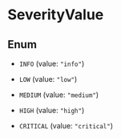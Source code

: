 
# SeverityValue

## Enum


* `INFO` (value: `"info"`)

* `LOW` (value: `"low"`)

* `MEDIUM` (value: `"medium"`)

* `HIGH` (value: `"high"`)

* `CRITICAL` (value: `"critical"`)




